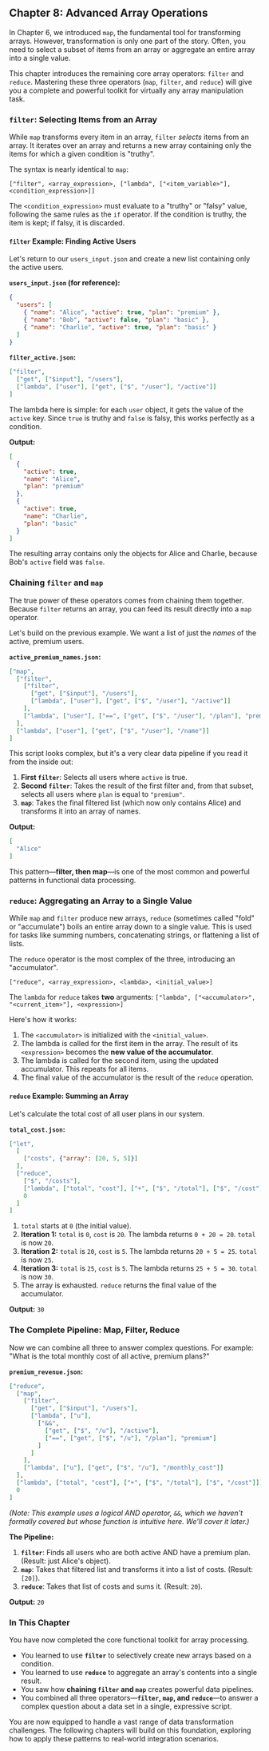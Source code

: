 ## **Chapter 8: Advanced Array Operations**

In Chapter 6, we introduced `map`, the fundamental tool for transforming arrays. However, transformation is only one part of the story. Often, you need to select a subset of items from an array or aggregate an entire array into a single value.

This chapter introduces the remaining core array operators: `filter` and `reduce`. Mastering these three operators (`map`, `filter`, and `reduce`) will give you a complete and powerful toolkit for virtually any array manipulation task.

### `filter`: Selecting Items from an Array

While `map` transforms every item in an array, `filter` *selects* items from an array. It iterates over an array and returns a new array containing only the items for which a given condition is "truthy".

The syntax is nearly identical to `map`:

`["filter", <array_expression>, ["lambda", ["<item_variable>"], <condition_expression>]]`

The `<condition_expression>` must evaluate to a "truthy" or "falsy" value, following the same rules as the `if` operator. If the condition is truthy, the item is kept; if falsy, it is discarded.

#### `filter` Example: Finding Active Users

Let's return to our `users_input.json` and create a new list containing only the active users.

**`users_input.json` (for reference):**
```json
{
  "users": [
    { "name": "Alice", "active": true, "plan": "premium" },
    { "name": "Bob", "active": false, "plan": "basic" },
    { "name": "Charlie", "active": true, "plan": "basic" }
  ]
}
```

**`filter_active.json`:**
```json
["filter",
  ["get", ["$input"], "/users"],
  ["lambda", ["user"], ["get", ["$", "/user"], "/active"]]
]
```
The lambda here is simple: for each `user` object, it gets the value of the `active` key. Since `true` is truthy and `false` is falsy, this works perfectly as a condition.

**Output:**
```json
[
  {
    "active": true,
    "name": "Alice",
    "plan": "premium"
  },
  {
    "active": true,
    "name": "Charlie",
    "plan": "basic"
  }
]
```
The resulting array contains only the objects for Alice and Charlie, because Bob's `active` field was `false`.

### Chaining `filter` and `map`

The true power of these operators comes from chaining them together. Because `filter` returns an array, you can feed its result directly into a `map` operator.

Let's build on the previous example. We want a list of just the *names* of the active, premium users.

**`active_premium_names.json`:**
```json
["map",
  ["filter",
    ["filter",
      ["get", ["$input"], "/users"],
      ["lambda", ["user"], ["get", ["$", "/user"], "/active"]]
    ],
    ["lambda", ["user"], ["==", ["get", ["$", "/user"], "/plan"], "premium"]]
  ],
  ["lambda", ["user"], ["get", ["$", "/user"], "/name"]]
]
```

This script looks complex, but it's a very clear data pipeline if you read it from the inside out:
1.  **First `filter`**: Selects all users where `active` is true.
2.  **Second `filter`**: Takes the result of the first filter and, from that subset, selects all users where `plan` is equal to `"premium"`.
3.  **`map`**: Takes the final filtered list (which now only contains Alice) and transforms it into an array of names.

**Output:**
```json
[
  "Alice"
]
```

This pattern—**filter, then map**—is one of the most common and powerful patterns in functional data processing.

### `reduce`: Aggregating an Array to a Single Value

While `map` and `filter` produce new arrays, `reduce` (sometimes called "fold" or "accumulate") boils an entire array down to a single value. This is used for tasks like summing numbers, concatenating strings, or flattening a list of lists.

The `reduce` operator is the most complex of the three, introducing an "accumulator".

`["reduce", <array_expression>, <lambda>, <initial_value>]`

The `lambda` for `reduce` takes **two** arguments:
`["lambda", ["<accumulator>", "<current_item>"], <expression>]`

Here's how it works:
1.  The `<accumulator>` is initialized with the `<initial_value>`.
2.  The lambda is called for the first item in the array. The result of its `<expression>` becomes the **new value of the accumulator**.
3.  The lambda is called for the second item, using the updated accumulator. This repeats for all items.
4.  The final value of the accumulator is the result of the `reduce` operation.

#### `reduce` Example: Summing an Array

Let's calculate the total cost of all user plans in our system.

**`total_cost.json`:**
```json
["let",
  [
    ["costs", {"array": [20, 5, 5]}]
  ],
  ["reduce",
    ["$", "/costs"],
    ["lambda", ["total", "cost"], ["+", ["$", "/total"], ["$", "/cost"]]],
    0
  ]
]
```

1.  `total` starts at `0` (the initial value).
2.  **Iteration 1:** `total` is `0`, `cost` is `20`. The lambda returns `0 + 20 = 20`. `total` is now `20`.
3.  **Iteration 2:** `total` is `20`, `cost` is `5`. The lambda returns `20 + 5 = 25`. `total` is now `25`.
4.  **Iteration 3:** `total` is `25`, `cost` is `5`. The lambda returns `25 + 5 = 30`. `total` is now `30`.
5.  The array is exhausted. `reduce` returns the final value of the accumulator.

**Output:** `30`

### The Complete Pipeline: Map, Filter, Reduce

Now we can combine all three to answer complex questions. For example: "What is the total monthly cost of all active, premium plans?"

**`premium_revenue.json`:**
```json
["reduce",
  ["map",
    ["filter",
      ["get", ["$input"], "/users"],
      ["lambda", ["u"],
        ["&&",
          ["get", ["$", "/u"], "/active"],
          ["==", ["get", ["$", "/u"], "/plan"], "premium"]
        ]
      ]
    ],
    ["lambda", ["u"], ["get", ["$", "/u"], "/monthly_cost"]]
  ],
  ["lambda", ["total", "cost"], ["+", ["$", "/total"], ["$", "/cost"]]],
  0
]
```
*(Note: This example uses a logical AND operator, `&&`, which we haven't formally covered but whose function is intuitive here. We'll cover it later.)*

**The Pipeline:**
1.  **`filter`**: Finds all users who are both active AND have a premium plan. (Result: just Alice's object).
2.  **`map`**: Takes that filtered list and transforms it into a list of costs. (Result: `[20]`).
3.  **`reduce`**: Takes that list of costs and sums it. (Result: `20`).

**Output:** `20`

### In This Chapter

You have now completed the core functional toolkit for array processing.
*   You learned to use **`filter`** to selectively create new arrays based on a condition.
*   You learned to use **`reduce`** to aggregate an array's contents into a single result.
*   You saw how **chaining `filter` and `map`** creates powerful data pipelines.
*   You combined all three operators—**`filter`, `map`, and `reduce`**—to answer a complex question about a data set in a single, expressive script.

You are now equipped to handle a vast range of data transformation challenges. The following chapters will build on this foundation, exploring how to apply these patterns to real-world integration scenarios.
